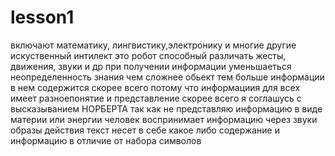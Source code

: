 # lesson1
включают математику, лингвистику,электронику и многие другие
искуственный интилект это робот способный различать жесты, движения, звуки и др
 при получении информации уменьшаеться неопределенность знания
 чем сложнее обьект тем больше информации в нем содержится
 скорее всего потому что информациия для всех имеет разноепонятие и представление 
 скорее всего я соглашусь с высказыванием НОРБЕРТА так как не представляю информацию в виде материи или энергии
 человек воспринимает информацию через звуки образы действия 
 текст несет в себе какое либо содержание и информацию в отличие от набора символов
